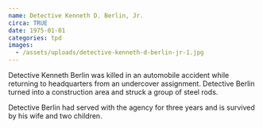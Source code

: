 ```yaml
---
name: Detective Kenneth D. Berlin, Jr.
circa: TRUE
date: 1975-01-01
categories: tpd
images:
  - /assets/uploads/detective-kenneth-d-berlin-jr-1.jpg
---
```


Detective Kenneth Berlin was killed in an automobile accident while returning to headquarters from an undercover assignment. Detective Berlin turned into a construction area and struck a group of steel rods.

Detective Berlin had served with the agency for three years and is survived by his wife and two children.
